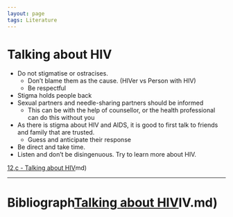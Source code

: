 ```yaml
---
layout: page
tags: Literature  
---
```


# Talking about HIV

- Do not stigmatise or ostracises.
	- Don’t blame them as the cause. (HIVer vs Person with HIV)
	- Be respectful
- Stigma holds people back
- Sexual partners and needle-sharing partners should be informed
	- This can be with the help of counsellor, or the health professional can do this without you
- As there is stigma about HIV and AIDS, it is good to first talk to friends and family that are trusted.
	- Guess and anticipate their response
- Be direct and take time.
- Listen and don’t be disingenuous. Try to learn more about HIV.

[12,c - Talking about HIV](12,c%20-%20Talking%20about%20HIV.md)md)

---

# Bibliograph[Talking about HIV](pages/I%20found/4%20Citation%20Notes/Talking%20about%20HIV.md)IV.md)